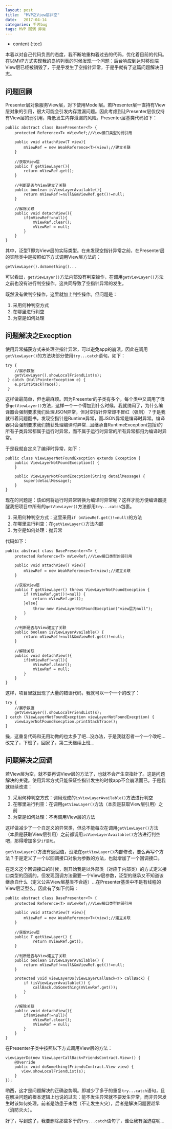 ```yaml
---
layout: post
title:  "MVP之View层非空"
date:   2017-04-14
categories: 手刃bug
tags: MVP 回调 异常
---
```


* content
{:toc}

本着以对自己代码负责的态度，我不断地重构着过去的代码，优化着目前的代码。在以MVP方式实现我的岛屿列表的时候发现一个问题：后台响应到达时移动端View层已经被销毁了，于是乎发生了空指针异常，于是乎就有了这篇问题解决日志。




## 问题回顾

Presenter层对象服务View层，对下使用Model层。若Presenter层一直持有View层对象的引用，很大可能会引发内存泄漏问题。因此考虑到让Presenter层仅仅持有View层的弱引用，降低发生内存泄漏的风险。Presenter层基类代码如下：

	public abstract class BasePresenter<T> {
	    protected Reference<T> mViewRef;//View接口类型的弱引用
	
	    public void attachView(T view){
	        mViewRef = new WeakReference<T>(view);//建立关联
	    }
	
	    //获取View层
	    public T getViewLayer(){
	        return mViewRef.get(); 
	    }
	
	    //判断是否与View建立了关联
	    public boolean isViewLayerAvailable(){
	        return mViewRef!=null&&mViewRef.get()!=null;
	    }
	
	    //解除关联
	    public void detachView(){
	        if(mViewRef!=null){
	            mViewRef.clear();
	            mViewRef = null;
	        }
	    }
	}

其中，泛型T即为View层的实际类型。在未发现空指针异常之前，在Presenter层的实际类中是按照如下方式调用View层方法的：

	getViewLayer().doSomething()...

可以看出，`getViewLayer()`方法内部没有判空操作，在调用`getViewLayer()`方法之前也没有进行判空操作。这共同导致了空指针异常的发生。

既然没有做判空操作，这里就加上判空操作。但问题是：

1. 采用何种判空方式
2. 在哪里进行判空
3. 为空是如何处理

## 问题解决之Execption

使用异常捕获方式来处理空指针异常，可以避免app的崩溃，因此在调用`getViewLayer()`的方法块部分使用`try...catch`语句。如下：

	try {
    	//展示数据
        getViewLayer().showLocalFriendList(s);
     } catch (NullPointerException e) {
        e.printStackTrace();
     }

这样做最简单，但也最麻烦。因为Presenter的子类有多个，每个类中又调用了很多`getViewLayer()`方法，这样一个一个得加到什么时候。我就纳闷了，为什么编译器会强制要求我们处理JSON异常，但对空指针异常却不冒红（强制）？于是我就带着问题翻书，发现空指针是Runtime异常，而JSON异常是编译时异常。编译器只会强制要求我们捕获处理编译时异常...且继承自RuntimeException(包括)的所有子类异常都属于运行时异常，而不属于运行时异常的所有异常都归为编译时异常。

于是我就自定义了编译时异常，如下：

	public class ViewLayerNotFoundExecption extends Exception {
	    public ViewLayerNotFoundExecption() {
	    }
	
	    public ViewLayerNotFoundExecption(String detailMessage) {
	        super(detailMessage);
	    }
	}


现在的问题是：该如何将运行时异常转换为编译时异常呢？这样才能方便编译器提醒我把项目中所有的`getViewLayer()`方法都用`try...catch`包裹。

1. 采用何种判空方式：这里采用`if (mViewRef.get()!=null)`的方法
2. 在哪里进行判空：在`getViewLayer()`方法内部
3. 为空是如何处理：抛异常

代码如下：

	public abstract class BasePresenter<T> {
	    protected Reference<T> mViewRef;//View接口类型的弱引用
	
	    public void attachView(T view){
	        mViewRef = new WeakReference<T>(view);//建立关联
	    }
	
	    //获取View层
	    public T getViewLayer() throws ViewLayerNotFoundExecption {
	        if (mViewRef.get()!=null) {
	            return mViewRef.get();
	        }else{
	            throw new ViewLayerNotFoundExecption("view层为null");
	        }
	    }
	
	    //判断是否与View建立了关联
	    public boolean isViewLayerAvailable() {
	        return mViewRef!=null&&mViewRef.get()!=null;
	    }
	
	    //解除关联
	    public void detachView(){
	        if(mViewRef!=null){
	            mViewRef.clear();
	            mViewRef = null;
	        }
	    }
	}

这样，项目里就出现了大量的错误代码，我就可以一个一个的改了：

	try {
	    //展示数据
	    getViewLayer().showLocalFriendList(s);
	} catch (ViewLayerNotFoundExecption viewLayerNotFoundExecption) {
	    viewLayerNotFoundExecption.printStackTrace();
	}

操，这重复代码和无用功做的也太多了吧...没办法，于是我就忍者一个一个改吧...改完了，下班了，回家了，第二天继续上班...

## 问题解决之回调

若View层为空，就不要再调View层的方法了，也就不会产生空指针了。这是问题解决的关键。使用异常方式只能保证空指针发生的时候app不会崩溃而已。于是我就继续改进：

1. 采用何种判空方式：调用现成的`isViewLayerAvailable()`方法进行判空
2. 在哪里进行判空：在调用`getViewLayer()`方法（本质是获取View层引用）之前
3. 为空是如何处理：不再调用View层的方法

这样做减少了一个自定义的异常类，但总不能每次在调用`getViewLayer()`方法（本质是获取View层引用）之前都调用`isViewLayerAvailable()`方法进行判空吧，那得增加多少`if语句`。

`getViewLayer()`方法有返回值，没法在`getViewLayer()`内部修改，要么再写个方法？于是定义了一个以回调接口对象为参数的方法，也就增加了一个回调接口。

在定义这个回调接口的时候，刚开始我是以外部类（对应于内部类）的方式定义接口类型的回调的，但发现回调方法需要一个View层参数，泛型的继承又不知道该继承自什么（定义公共View层基类不合适）...在Presenter基类中不是有线程的View层泛型么，因此有了如下代码：

	public abstract class BasePresenter<T> {
	    protected Reference<T> mViewRef;//View接口类型的弱引用
	
	    public void attachView(T view){
	        mViewRef = new WeakReference<T>(view);//建立关联
	    }
	
	    //获取View层
	    public T getViewLayer() {
	            return mViewRef.get();
	    }
	
	    //判断是否与View建立了关联
	    public boolean isViewLayerAvailable() {
	        return mViewRef!=null&&mViewRef.get()!=null;
	    }
	
	    protected void viewLayerDo(ViewLayerCallBack<T> callBack) {
	        if (isViewLayerAvailable()) {
	            callBack.doSomething(mViewRef.get());
	        }
	    }
	
	    //解除关联
	    public void detachView(){
	        if(mViewRef!=null){
	            mViewRef.clear();
	            mViewRef = null;
	        }
	    }
	}

在Presenter子类中按照以下方式调用View层的方法：

	viewLayerDo(new ViewLayerCallBack<FriendsContract.View>() {
	    @Override
	    public void doSomething(FriendsContract.View view) {
	       view.showLocalFriendList(s);
	    }
	});

哟西，这才是问题解决的正确姿势啊。即减少了多于的重复`try...catch`语句，且在解决问题的根本逻辑上也说的过去：能不发生异常就不要发生异常，而非异常发生时该如何处理。前者是防患于未然（不让发生火灾），后者是解决问题要趁早（消防灭火）。

好了，写到这了，我要删除那些多于的`try...catch`语句了，谁让我有强迫症呢...